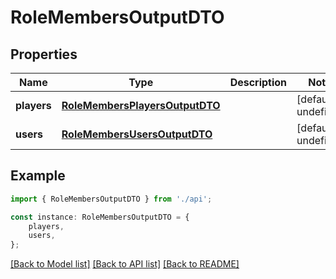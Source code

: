 # RoleMembersOutputDTO


## Properties

Name | Type | Description | Notes
------------ | ------------- | ------------- | -------------
**players** | [**RoleMembersPlayersOutputDTO**](RoleMembersPlayersOutputDTO.md) |  | [default to undefined]
**users** | [**RoleMembersUsersOutputDTO**](RoleMembersUsersOutputDTO.md) |  | [default to undefined]

## Example

```typescript
import { RoleMembersOutputDTO } from './api';

const instance: RoleMembersOutputDTO = {
    players,
    users,
};
```

[[Back to Model list]](../README.md#documentation-for-models) [[Back to API list]](../README.md#documentation-for-api-endpoints) [[Back to README]](../README.md)
